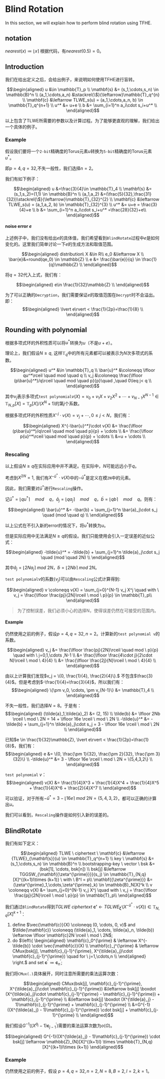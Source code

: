 # Blind Rotation

In this section, we will explain how to perform blind rotation using TFHE.

## notation

$nearest(x) \coloneqq \lfloor x\rceil$
根据代码，有$nearest(0.5)=0$。

## Introduction

我们在给出定义之后，会给出例子，来说明如何使用TFHE进行盲转。

$$\begin{aligned}
u &\in \mathbb{T}_p \\
\mathbf{s} &= (s_1,\cdots,s_n) \in \mathbb{B}^n \\
(a_1,\cdots,a_n) &\stackrel{\$}{\leftarrow}\mathbb{T}_q^{n} \\
\mathbf{c} &\leftarrow TLWE_s(u) = (a_1,\cdots,a_n, b) \in \mathbb{T}_q^{n+1} \\
u^* &= u+e \\
b &= \sum_{i=1}^n a_i\cdot s_i+u^* \\
\end{aligned}$$

以上包含了TLWE所需要的参数以及计算过程。为了能够更直观的理解，我们给出一个具体的例子。
### Example

假设我们要将一个`2-bit`精确度的Torus元素$u$转换为`5-bit`精确度的Torus元素$u^*$。

即$p=4,q=32$,不失一般性，我们选择$n=2$。

我们有如下例子：

$$\begin{aligned}
u &=\frac{3}{4}\in \mathbb{T}_4 \\
\mathbf{s} &= (s_1,s_2)=(1,1) \in \mathbb{B}^n \\
(a_1,a_2) &=(\frac{5}{32},\frac{31}{32})\stackrel{\$}{\leftarrow}\mathbb{T}_{32}^{2} \\
\mathbf{c} &\leftarrow TLWE_s(u) = (a_1,a_2, b) \in \mathbb{T}_{32}^{3} \\
u^* &= u+e = \frac{3}{4}+e \\
b &= \sum_{i=1}^n a_i\cdot s_i+u^* =\frac{28}{32}+e\\
\end{aligned}$$

#### noise error $e$

上述例子中，我们没有给出$e$的具体值，我们希望看到`BlindRotate`过程中$e$是如何变化的。这里我们简单讨论一下$e$的生成方法和取值范围。

$$\begin{aligned}
distribution\ X &\in R\\
e_0 &\leftarrow X \\
\bar{e}&=round(qe_0) \in \mathbb{Z} \\
e &= \frac{\bar{e}}{q} \in \frac{1}{q}\mathbb{Z} \\
\end{aligned}$$

将$q=32$代入上式，我们有：

$$\begin{aligned}
e\in \frac{1}{32}\mathbb{Z} \\
\end{aligned}$$

为了可以正确的`Decryption`，我们需要保证$e$的取值范围在`Decrypt`时不会溢出。即：
$$\begin{aligned}
\lvert e\rvert < \frac{1}{2p}=\frac{1}{8} \\
\end{aligned}$$

## Rounding with polynomial

根据多项式环的外积性质可以将$u^*$转换为$u$（不是$u+e$）。

理论上，我们假设$N \geq q$, 这样$\mathbb{T}_q$中的所有元素都可以被表示为$N$次多项式的系数。

$$\begin{aligned}
u^* &\in \mathbb{T}_q \\
\bar{u}^* &\coloneqq \lfloor qu^*\rceil \quad mod \quad q \\
v_j &\coloneqq \frac{\lfloor (p\bar{u}^*)/q\rceil \quad mod \quad p}{p}\quad ,\quad 0\leq j< q \\
\end{aligned}$$

其中$v_j$表示多项式`test polynomial`$v(X)=v_0+v_1X+v_2X^2+\cdots+v_{N-1}X^{N-1} \in \mathbb{T}_{N,p}[X]=\mathbb{T}_p[X]/(X^N+1)$的第$j$个系数。

根据多项式环的外积性质$X^{-j}\cdot v(X)=v_j+\cdots,0\leq j<N$，我们有：

$$\begin{aligned}
X^{-\bar{u}^*}\cdot v(X) &= \frac{\lfloor (p\bar{u}^*)/q\rceil \quad mod \quad p}{p} + \cdots \\
&= \frac{\lfloor p{u}^*\rceil \quad mod \quad p}{p} + \cdots \\
&=u + \cdots \\
\end{aligned}$$

### Rescaling

以上假设$N \geq q$在实际应用中并不满足。在实际中，$N$可能远远小于$q$。

考虑到$X^{2N}=1$, 我们有$X^{-\bar{u}^*}\cdot v(X)$中的$-\bar{u}^*$是定义在模`2N`中的元素。

因此，我们需要对$\bar{u}^*$进行`Rescaling`操作。

记$\bar{u}^*=\lfloor qu^*\rceil \quad mod \quad q$，$\bar{a}_j=\lfloor qa_j\rceil \quad mod \quad q$，$\bar{b}=\lfloor qb \rceil \quad mod \quad q$。则有：

$$\begin{aligned}
\bar{u}^* &= -\bar{b} + \sum_{j=1}^n \bar{a}_j\cdot s_j \quad (mod \quad q) \\
\end{aligned}$$

以上公式在不引入新的error的情况下，将$u^*$转换为$u$。

但是实际应用中无法满足$N \geq q$的假设。我们只能使用会引入一定误差的近似公式：

$$\begin{aligned}
-\tilde{u}^* = -\tilde{b} + \sum_{j=1}^n \tilde{a}_j\cdot s_j \quad (mod \quad 2N) \\
\end{aligned}$$

其中$\tilde{a}_j=\lfloor 2N{a}_j\rceil \ mod \ 2N$，$\tilde{b}=\lfloor 2N{b}\rceil \ mod \ 2N$。

`test polynomial`$v$的系数$\{v_j\}$可以由`Rescaling`公式计算得到:

$$\begin{aligned}
v \coloneqq v(X) = \sum_{j=0}^{N-1} v_j X^j \quad with \ v_j = \frac{\lfloor \frac{pj}{2N}\rceil \ mod \ p}{p} \in \mathbb{T}_p\\
\end{aligned}$$

> 为了控制误差，我们必须小心的选择N，使得误差仍然在可接受的范围内。

#### Example

仍然使用之前的例子，假设$p=4,q=32,n=2$。计算新的`test polynomial v`的系数。

$$\begin{aligned}
v_j &= \frac{\lfloor \frac{pj}{2N}\rceil \quad mod \ p}{p} \quad with \ j=0,1,\cdots ,N-1 \\
&= \frac{\lfloor \frac{4\cdot j}{2\cdot N}\rceil \ mod \ 4}{4} \\
&= \frac{\lfloor \frac{2j}{N}\rceil \ mod \ 4}{4} \\
\end{aligned}$$

由以上计算我们发现$v_j = \{0, \frac{1}{4}, \frac{2}{4}\}.$ 不包含$\frac{3}{4}$。但是考虑到$-\frac{1}{4}=\frac{3}{4}$，所以我们有：
$$\begin{aligned}
\{\pm v_0, \cdots, \pm v_{N-1}\} &= \mathbb{T}_4 \\
\end{aligned}$$

不失一般性，我们选择$N=8$。于是有：
$$\begin{aligned}
(\tilde{a}_1,\tilde{a}_2) &= (2, 15) \\
\tilde{b} &= \lfloor 2Nb \rceil \ mod \ 2N = 14 + \lfloor 16e \rceil \ mod \ 2N \\
-\tilde{u}^* &= -\tilde{b} + \sum_{j=1}^n \tilde{a}_j\cdot s_j = 3 - \lfloor 16e \rceil \ mod \ 2N \\
\end{aligned}$$

已知$e \in \frac{1}{32}\mathbb{Z}, \lvert e\rvert < \frac{1}{2p}=\frac{1}{8}$，我们有：
$$\begin{aligned}
e &= \{0, \frac{\pm 1}{32}, \frac{\pm 2}{32}, \frac{\pm 3}{32}\} \\
-\tilde{u}^* &= 3 - \lfloor 16e \rceil \ mod \ 2N = \{5,4,3,2\} \\
\end{aligned}$$

`test polynomial` $v$：
$$\begin{aligned}
v(X) &=  \frac{1}{4}X^3 + \frac{1}{4}X^4 + \frac{1}{4}X^5 + \frac{1}{4}X^6 + \frac{2}{4}X^7 \\
\end{aligned}$$

可以验证，对于所有$-\tilde{u}^* =3 - \lfloor 16e \rceil \ mod \ 2N = \{5,4,3,2\}$，都可以正确的计算出$u$。

我们可以看到，`Rescaling`操作是如何引入新的误差的。

## BlindRotate

我们有如下定义：

$$\begin{aligned}
TLWE \ ciphertext \ \mathbf{c} &\leftarrow {TLWE}_{\mathbf{s}}(u) \in \mathbb{T}_q^{n+1} \\
key \ \mathbf{s} &= (s_1,\cdots,s_n) \in \mathbb{B}^n \\
bootstrapping-key \ vector \ bsk &= (bsk[1], \cdots, bsk[n]) \\
bsk[j] &\leftarrow TGGSW_{\mathbf{{\zeta^{\prime}}}}(s_j) \in \mathbb{T}_{N,q}[X]^{(k+1)l\times (k+1)} \ with \ B^l = p\\
\mathbf{{\zeta^{\prime}}} &= (\zeta^{\prime}_1,\cdots,\zeta^{\prime}_k) \in \mathbb{B}_N[X]^k \\
v \coloneqq v(X) &= \sum_{j=0}^{N-1} v_j X^j \quad with \ v_j = \frac{\lfloor \frac{pj}{2N}\rceil \ mod \ p}{p} \in \mathbb{T}_p\\
\end{aligned}$$

我们通过`BlindRotate`得到$TGLWE \ ciphertext \ \mathbf{c'} \leftarrow TGLWE_{\mathbf{\zeta^{\prime}}}(X^{-\bar{u}^*}\cdot v(X)) \in \mathbb{T}_{N,q}[X]^{k+1}$：

1. define $\vec{\mathbf{c}}(X) \coloneqq (0, \cdots, 0, v)$ and $\tilde{\mathbf{c}} \coloneqq (\tilde{a}_1, \cdots, \tilde{a}_n, \tilde{b}) \leftarrow \lfloor \mathbf{c}2N \rceil \ mod \ 2N$;
2. do $\left\{ \begin{aligned}
    \mathbf{c}_0^{\prime} & \leftarrow X^{-\tilde{b}} \cdot \vec{\mathbf{c}}(X) \\
    \mathbf{c}_j^{\prime} & \leftarrow CMux(bsk[j], \mathbf{c}_{j-1}^{\prime}, X^{\tilde{a}_j}\cdot \mathbf{c}_{j-1}^{\prime}) \quad for \ j=1,\cdots,n \\
    \end{aligned} \right.$
    and  set $\mathbf{c^{\prime}} \coloneqq \mathbf{c}_n^{\prime}$;

我们将`CMux(.)`具体展开，同时注意所需要的乘法运算次数：

$$\begin{aligned}
CMux(bsk[j],  \mathbf{c}_{j-1}^{\prime}, X^{\tilde{a}_j}\cdot \mathbf{c}_{j-1}^{\prime}) &\leftarrow bsk[j] \boxdot (X^{\tilde{a}_j}\cdot \mathbf{c}_{j-1}^{\prime} - \mathbf{c}_{j-1}^{\prime}) + \mathbf{c}_{j-1}^{\prime} \\
&\leftarrow bsk[j] \boxdot (X^{\tilde{a}_j} - 1)\mathbf{c}_{j-1}^{\prime} + \mathbf{c}_{j-1}^{\prime} \\
&=G^{-1}((X^{\tilde{a}_j} - 1)\mathbf{c}_{j-1}^{\prime}) \cdot  bsk[j] +  \mathbf{c}_{j-1}^{\prime} \\
\end{aligned}$$

我们假设$G^{-1}((X^{\tilde{a}_j} - 1)\mathbf{c}_{j-1}^{\prime})$需要的乘法运算次数为$o(G)$。

$$\begin{aligned}
G^{-1}((X^{\tilde{a}_j} - 1)\mathbf{c}_{j-1}^{\prime}) \cdot  bsk[j] \leftarrow \mathbb{Z}_{N}[X]^{(k+1)l} \times \mathbb{T}_{N,q}[X]^{(k+1)l\times (k+1)}
\end{aligned}$$

### Example

仍然使用之前的例子，假设 $p=4,q=32,n=2,N=8,B=2,l=2,k=1$。